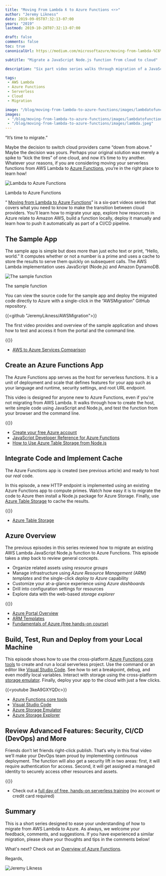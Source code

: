 ```yaml
---
title: "Moving From Lambda ƛ to Azure Functions <⚡>"
author: "Jeremy Likness"
date: 2019-09-05T07:32:13-07:00
years: "2019"
lastmod: 2019-10-28T07:32:13-07:00

draft: false
comments: false
toc: true
canonicalUrl: https://medium.com/microsoftazure/moving-from-lambda-%C6%9B-to-azure-functions-b6d5ed5ca007

subtitle: "Migrate a JavaScript Node.js function from cloud to cloud"

description: "Six part video series walks through migration of a JavaScript Node.js AWS Lambda serverless function that uses DynamoDB for cache to Azure Functions."

tags:
 - AWS Lambda 
 - Azure Functions
 - Serverless
 - Cloud
 - Migration 

image: "/blog/moving-from-lambda-to-azure-functions/images/lambdatofunctions.jpeg" 
images:
 - "/blog/moving-from-lambda-to-azure-functions/images/lambdatofunctions.jpeg" 
 - "/blog/moving-from-lambda-to-azure-functions/images/lambda.jpeg"
---
```


“It’s time to migrate.”

Maybe the decision to switch cloud providers came “down from above.” Maybe the decision was yours. Perhaps your original solution was merely a spike to “kick the tires” of one cloud, and now it’s time to try another. Whatever your reasons, if you are considering moving your serverless functions from AWS Lambda to [Azure Functions](https://blog.jeremylikness.com/?utm_source=jeliknes&utm_medium=redirect&utm_campaign=jlik_me), you’re in the right place to learn how!

![Lambda to Azure Functions](/blog/moving-from-lambda-to-azure-functions/images/lambdatofunctions.jpeg)
<figcaption>Lambda to Azure Functions</figcaption>

“<i class="fab fa-youtube"></i> [Moving from Lambda to Azure Functions](https://www.youtube.com/playlist?list=PL1VfiVM16kp8U5E7U2tfJdskXJg8DPPKL)” is a six-part videos series that covers what you need to know to make the transition between cloud providers. You’ll learn how to migrate your app, explore how resources in Azure relate to Amazon AWS, build a function locally, deploy it manually and learn how to push it automatically as part of a CI/CD pipeline.

## The Sample App

The sample app is simple but does more than just echo text or print, “Hello, world.” It computes whether or not a number is a prime and uses a cache to store the results to serve them quickly on subsequent calls. The AWS Lambda implementation uses JavaScript (Node.js) and Amazon DynamoDB.

![The sample function](/blog/moving-from-lambda-to-azure-functions/images/lambda.jpeg)
<figcaption>The sample function</figcaption>

You can view the source code for the sample app and deploy the migrated code directly to Azure with a single-click in the “AWSMigration” GitHub repository.

{{<github "JeremyLikness/AWSMigration">}}

The first video provides and overview of the sample application and shows how to test and access it from the portal and the command line.

{{<youtube iflBlF9JEIY>}}

* [AWS to Azure Services Comparison](https://docs.microsoft.com/azure/architecture/aws-professional/services?WT.mc_id=awsmigration-blog-jeliknes)

## Create an Azure Functions App

The Azure Functions app serves as the host for serverless functions. It is a unit of deployment and scale that defines features for your app such as your language and runtime, security settings, and root URL endpoint.

This video is designed for anyone new to Azure Functions, even if you're not migrating from AWS Lambda. It walks through how to create the host, write simple code using JavaScript and Node.js, and test the function from your browser and the command line.

{{<youtube YgcUqPzk63c>}}

* [Create your free Azure account](https://azure.com/free?WT.mc_id=awsmigration-blog-jeliknes)
* [JavaScript Developer Reference for Azure Functions](https://docs.microsoft.com/azure/azure-functions/functions-reference-node?WT.mc_id=awsmigration-blog-jeliknes)
* [How to Use Azure Table Storage from Node.js](https://docs.microsoft.com/azure/cosmos-db/table-storage-how-to-use-nodejs?WT.mc_id=awsmigration-blog-jeliknes)

## Integrate Code and Implement Cache

The Azure Functions app is created (see previous article) and ready to host our _real_ code.

In this episode, a new HTTP endpoint is implemented using an existing Azure Functions app to compute primes. Watch how easy it is to migrate the code to Azure then install a Node.js package for Azure Storage. Finally, use [Azure Table Storage](https://docs.microsoft.com/azure/cosmos-db/table-storage-overview?WT.mc_id=awsmigration-blog-jeliknes) to cache the results.

{{<youtube kdG0r12RU0U>}}

* [Azure Table Storage](https://docs.microsoft.com/azure/cosmos-db/table-storage-overview?WT.mc_id=awsmigration-blog-jeliknes)

## Azure Overview

The previous episodes in this series reviewed how to migrate an existing AWS Lambda JavaScript Node.js function to Azure Functions. This episode takes a step back to review general concepts.

* Organize related assets using _resource groups_
* Manage infrastructure using _Azure Resource Management (ARM) templates_ and the single-click _deploy to Azure_ capability
* Customize your at-a-glance experience using _Azure dashboards_
* Drill into configuration settings for resources
* Explore data with the web-based _storage explorer_

{{<youtube HD3iwH1Q64s>}}

* [Azure Portal Overview](https://docs.microsoft.com/azure/azure-portal/azure-portal-overview?WT.mc_id=awsmigration-blog-jeliknes)
* [ARM Templates](https://docs.microsoft.com/azure/azure-resource-manager/template-deployment-overview?WT.mc_id=awsmigration-blog-jeliknes)
* [Fundamentals of Azure (free hands-on course)](https://docs.microsoft.com/learn/paths/azure-fundamentals/?WT.mc_id=awsmigration-blog-jeliknes)

## Build, Test, Run and Deploy from your Local Machine

This episode shows how to use the cross-platform [Azure Functions core tools](https://docs.microsoft.com/azure/azure-functions/functions-run-local?WT.mc_id=awsmigration-blog-jeliknes) to create and run a local serverless project. Use the command or an editor like [Visual Studio Code](https://code.visualstudio.com?WT.mc_id=awsmigration-blog-jeliknes). See how to set a breakpoint, debug, and even modify local variables. Interact with storage using the cross-platform [storage emulator](https://docs.microsoft.com/azure/storage/common/storage-use-emulator?WT.mc_id=awsmigration-blog-jeliknes). Finally, deploy your app to the cloud with just a few clicks.

{{<youtube 3keA9GXYQDc>}}

* [Azure Functions core tools](https://docs.microsoft.com/azure/azure-functions/functions-run-local?WT.mc_id=awsmigration-blog-jeliknes)
* [Visual Studio Code](https://code.visualstudio.com?WT.mc_id=awsmigration-blog-jeliknes)
* [Azure Storage Emulator](https://docs.microsoft.com/azure/storage/common/storage-use-emulator?WT.mc_id=awsmigration-blog-jeliknes)
* [Azure Storage Explorer](https://docs.microsoft.com/azure/vs-azure-tools-storage-manage-with-storage-explorer?tabs=windows&WT.mc_id=awsmigration-blog-jeliknes)

## Review Advanced Features: Security, CI/CD (DevOps) and More

Friends don’t let friends right-click publish. That’s why in this final video we’ll make your DevOps team proud by implementing continuous deployment. The function will also get a security lift in two areas: first, it will require authentication for access. Second, it will get assigned a managed identity to securely access other resources and assets.

{{<youtube TOLplqari7g>}}

* Check out a [full day of free, hands-on serverless training](https://aka.ms/learnazfuncs) (no account or credit card required)

## Summary

This is a short series designed to ease your understanding of how to migrate from AWS Lambda to Azure. As always, we welcome your feedback, comments, and suggestions. If you have experienced a similar migration, please share your thoughts and tips in the comments below!

What's next? Check out an [Overview of Azure Functions](https://docs.microsoft.com/en-us/azure/azure-functions/functions-overview?utm_source=jeliknes&utm_medium=blog&utm_campaign=awsmigration&WT.mc_id=awsmigration-blog-jeliknes).

Regards,

![Jeremy Likness](/images/jeremylikness.gif)
